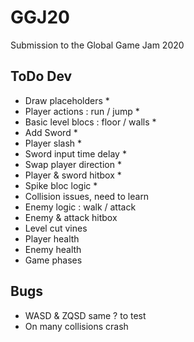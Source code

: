 # GGJ20
Submission to the Global Game Jam 2020

## ToDo Dev
- Draw placeholders *
- Player actions : run / jump *
- Basic level blocs : floor / walls *
- Add Sword *
- Player slash *
- Sword input time delay *
- Swap player direction *
- Player & sword hitbox *
- Spike bloc logic *
- Collision issues, need to learn
- Enemy logic : walk / attack
- Enemy & attack hitbox
- Level cut vines
- Player health
- Enemy health
- Game phases

## Bugs
- WASD & ZQSD same ? to test
- On many collisions crash